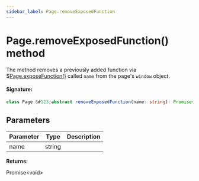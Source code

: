 ```yaml
---
sidebar_label: Page.removeExposedFunction
---
```


# Page.removeExposedFunction() method

The method removes a previously added function via $[Page.exposeFunction()](./puppeteer.page.exposefunction.md) called `name` from the page's `window` object.

#### Signature:

```typescript
class Page &#123;abstract removeExposedFunction(name: string): Promise<void>;&#125;
```

## Parameters

| Parameter | Type   | Description |
| --------- | ------ | ----------- |
| name      | string |             |

**Returns:**

Promise&lt;void&gt;
